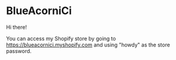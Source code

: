 # BlueAcorniCi

Hi there!

You can access my Shopify store by going to https://blueacornici.myshopify.com and using "howdy" as the store password.